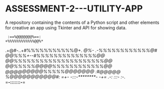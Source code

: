 # ASSESSMENT-2---UTILITY-APP
A repository containing the contents of a Python script and other elements for creative an app using Tkinter and API for showing data.

     :==%@@@@@@@%==:     
    +%%%%%%%%%%%%@@%*    
 .+@#-..+#%%%%%%%%%%%@+. 
 *@%-   .-%%%%%%%%%%%%@# 
@@%%%+--#%%%%%%%%%%%%%%@@
@@%%%%%%%%%%%%%%%%%%%%%@@
@@%%%%%@@@@%%%%%%%%%%%%@@
@@@@@@@****@@%%%%%@@@@@@@
:#@@@@@    %@@@@@@@@@@@#:
 =+- -*:::-********- -+= 
  .-*: :::-        :*-.  
     =**-:::::::-**=     

